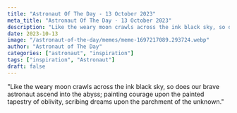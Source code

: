 ```yaml
---
title: "Astronaut Of The Day - 13 October 2023"
meta_title: "Astronaut Of The Day - 13 October 2023"
description: "Like the weary moon crawls across the ink black sky, so does our brave astronaut ascend into the abyss; painting courage upon the painted tapestry of oblivity, scribing dreams upon the parchment of the unknown."
date: 2023-10-13
image: "/astronaut-of-the-day/memes/meme-1697217089.293724.webp"
author: "Astronaut of The Day"
categories: ["astronaut", "inspiration"]
tags: ["inspiration", "Astronaut"]
draft: false
---
```

"Like the weary moon crawls across the ink black sky, so does our brave astronaut ascend into the abyss; painting courage upon the painted tapestry of oblivity, scribing dreams upon the parchment of the unknown."
        